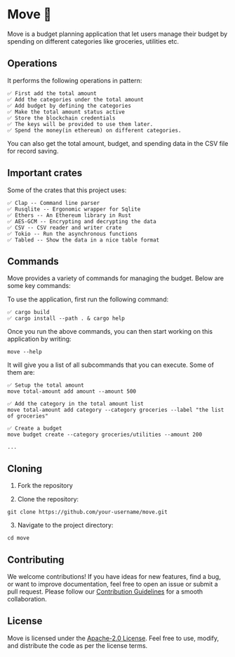 # **Move** 🚀

Move is a budget planning application that let users manage their budget by spending on different categories like groceries, utilities etc.

## **Operations**

It performs the following operations in pattern:

    ✅ First add the total amount
    ✅ Add the categories under the total amount
    ✅ Add budget by defining the categories
    ✅ Make the total amount status active
    ✅ Store the blockchain credentials
    ✅ The keys will be provided to use them later.
    ✅ Spend the money(in ethereum) on different categories.

You can also get the total amount, budget, and spending data in the CSV file for record saving.

## **Important crates**

Some of the crates that this project uses:

    ✅ Clap -- Command line parser
    ✅ Rusqlite -- Ergonomic wrapper for Sqlite
    ✅ Ethers -- An Ethereum library in Rust
    ✅ AES-GCM -- Encrypting and decrypting the data
    ✅ CSV -- CSV reader and writer crate
    ✅ Tokio -- Run the asynchronous functions
    ✅ Tabled -- Show the data in a nice table format

## **Commands**

Move provides a variety of commands for managing the budget. Below are some key commands:

To use the application, first run the following command:

```
✅ cargo build
✅ cargo install --path . & cargo help
```

Once you run the above commands, you can then start working on this application by writing:

```
move --help
```

It will give you a list of all subcommands that you can execute. Some of them are:

```
✅ Setup the total amount
move total-amount add amount --amount 500

✅ Add the category in the total amount list
move total-amount add category --category groceries --label "the list of groceries"

✅ Create a budget
move budget create --category groceries/utilities --amount 200

...
```

## **Cloning**

1. Fork the repository

2. Clone the repository:

```
git clone https://github.com/your-username/move.git
```

3. Navigate to the project directory:

```
cd move
```

## **Contributing**

We welcome contributions! If you have ideas for new features, find a bug, or want to improve documentation, feel free to open an issue or submit a pull request. Please follow our [Contribution Guidelines](CONTRIBUTING.md) for a smooth collaboration.

## **License**

Move is licensed under the [Apache-2.0 License](LICENSE). Feel free to use, modify, and distribute the code as per the license terms.